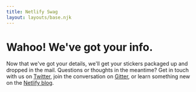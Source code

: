 ```yaml
---
title: Netlify Swag
layout: layouts/base.njk
---
```


# Wahoo! We've got your info.  

Now that we've got your details, we'll get your stickers packaged up and dropped in the mail. Questions or thoughts in the meantime? Get in touch with us on [Twitter](https://twitter.com/netlify), join the conversation on [Gitter](https://gitter.im/netlify/community), or learn something new on the [Netlify blog](https://www.netlify.com/blog/). 




